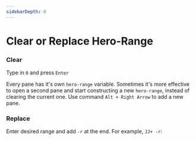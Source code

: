 ```yaml
---
sidebarDepth: 0
---
```

# Clear or Replace Hero-Range 

### Clear

Type in <code>0</code> and press <code>Enter</code>

<div class="tip custom-block">
<p>

Every pane has it's own <code>hero-range</code> variable. Sometimes it's more effective to open a second pane and start constructing a new <code>hero-range</code>, instead of clearing the current one. Use command <code>Alt + Right Arrow</code> to add a new pane. 
 
</p>
</div>

### Replace

Enter desired range and add <code>-r</code> at the end. For example, <code>JJ+ -r</code>:

<jjr-1/>